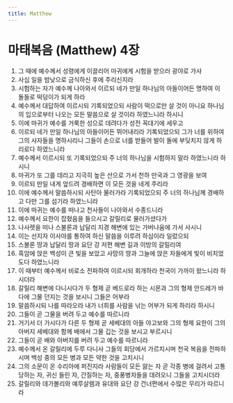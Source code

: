 ```yaml
---
title: Matthew
---
```


# 마태복음 (Matthew) 4장
1. 그 때에 예수께서 성령에게 이끌리어 마귀에게 시험을 받으러 광야로 가사
1. 사십 일을 밤낮으로 금식하신 후에 주리신지라
1. 시험하는 자가 예수께 나아와서 이르되 네가 만일 하나님의 아들이어든 명하여 이 돌들로 떡덩이가 되게 하라
1. 예수께서 대답하여 이르시되 기록되었으되 사람이 떡으로만 살 것이 아니요 하나님의 입으로부터 나오는 모든 말씀으로 살 것이라 하였느니라 하시니
1. 이에 마귀가 예수를 거룩한 성으로 데려다가 성전 꼭대기에 세우고
1. 이르되 네가 만일 하나님의 아들이어든 뛰어내리라 기록되었으되 그가 너를 위하여 그의 사자들을 명하시리니 그들이 손으로 너를 받들어 발이 돌에 부딪치지 않게 하리로다 하였느니라
1. 예수께서 이르시되 또 기록되었으되 주 너의 하나님을 시험하지 말라 하였느니라 하시니
1. 마귀가 또 그를 데리고 지극히 높은 산으로 가서 천하 만국과 그 영광을 보여
1. 이르되 만일 내게 엎드려 경배하면 이 모든 것을 네게 주리라
1. 이에 예수께서 말씀하시되 사탄아 물러가라 기록되었으되 주 너의 하나님께 경배하고 다만 그를 섬기라 하였느니라
1. 이에 마귀는 예수를 떠나고 천사들이 나아와서 수종드니라
1. 예수께서 요한이 잡혔음을 들으시고 갈릴리로 물러가셨다가
1. 나사렛을 떠나 스불론과 납달리 지경 해변에 있는 가버나움에 가서 사시니
1. 이는 선지자 이사야를 통하여 하신 말씀을 이루려 하심이라 일렀으되
1. 스불론 땅과 납달리 땅과 요단 강 저편 해변 길과 이방의 갈릴리여
1. 흑암에 앉은 백성이 큰 빛을 보았고 사망의 땅과 그늘에 앉은 자들에게 빛이 비치었도다 하였느니라
1. 이 때부터 예수께서 비로소 전파하여 이르시되 회개하라 천국이 가까이 왔느니라 하시더라
1. 갈릴리 해변에 다니시다가 두 형제 곧 베드로라 하는 시몬과 그의 형제 안드레가 바다에 그물 던지는 것을 보시니 그들은 어부라
1. 말씀하시되 나를 따라오라 내가 너희를 사람을 낚는 어부가 되게 하리라 하시니
1. 그들이 곧 그물을 버려 두고 예수를 따르니라
1. 거기서 더 가시다가 다른 두 형제 곧 세베대의 아들 야고보와 그의 형제 요한이 그의 아버지 세베대와 함께 배에서 그물 깁는 것을 보시고 부르시니
1. 그들이 곧 배와 아버지를 버려 두고 예수를 따르니라
1. 예수께서 온 갈릴리에 두루 다니사 그들의 회당에서 가르치시며 천국 복음을 전파하시며 백성 중의 모든 병과 모든 약한 것을 고치시니
1. 그의 소문이 온 수리아에 퍼진지라 사람들이 모든 앓는 자 곧 각종 병에 걸려서 고통 당하는 자, 귀신 들린 자, 간질하는 자, 중풍병자들을 데려오니 그들을 고치시더라
1. 갈릴리와 데가볼리와 예루살렘과 유대와 요단 강 건너편에서 수많은 무리가 따르니라